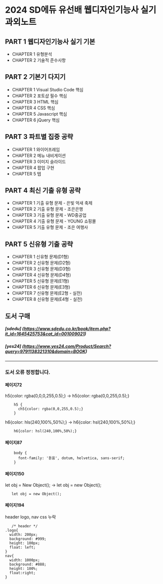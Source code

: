 # 2024 SD에듀 유선배 웹디자인기능사 실기 과외노트

## PART 1 웹디자인기능사 실기 기본

- CHAPTER 1 유형분석
- CHAPTER 2 기술적 준수사항

## PART 2 기본기 다지기

- CHAPTER 1 Visual Studio Code 핵심
- CHAPTER 2 포토샵 필수 핵심
- CHAPTER 3 HTML 핵심
- CHAPTER 4 CSS 핵심
- CHAPTER 5 Javascript 핵심
- CHAPTER 6 jQuery 핵심

## PART 3 파트별 집중 공략

- CHAPTER 1 와이어프레임
- CHAPTER 2 메뉴 내비게이션
- CHAPTER 3 이미지 슬라이드
- CHAPTER 4 팝업 구현
- CHAPTER 5 탭

## PART 4 최신 기출 유형 공략

- CHAPTER 1 기출 유형 문제 - 은빛 억새 축제
- CHAPTER 2 기출 유형 문제 - 조은은행
- CHAPTER 3 기출 유형 문제 - WD중공업
- CHAPTER 4 기출 유형 문제 - YOUNG 쇼핑몰
- CHAPTER 5 기출 유형 문제 - 조은 여행사

## PART 5 신유형 기출 공략

- CHAPTER 1 신유형 문제(D1형)
- CHAPTER 2 신유형 문제(D2형)
- CHAPTER 3 신유형 문제(D3형)
- CHAPTER 4 신유형 문제(D4형)
- CHAPTER 5 신유형 문제(E1형)
- CHAPTER 6 신유형 문제(E3형)
- CHAPTER 7 신유형 문제(E2형 - 실전)
- CHAPTER 8 신유형 문제(E4형 - 실전)

## 도서 구매
##### [sdedu] (https://www.sdedu.co.kr/book/item.php?it_id=1645425753&cat_id=001009021)
##### [yes24] (https://www.yes24.com/Product/Search?query=9791138321310&domain=BOOK)
------------

### 도서 오류 정정합니다.

#### 페이지72
h5{color: rgba(0,0,0,255,0.5);} -> h5{color: rgba(0,0,255,0.5);}
```
    h5 {
      ch5{color: rgba(0,0,255,0.5);}
    }
```

h6{color: hls(240,100%,50%);} -> h6{color: hsl(240,100%,50%);}
```
    h6{color: hsl(240,100%,50%);}
```
#### 페이지87
```
    body {
      font-family: '돋움', dotum, helvetica, sans-serif;
    }
```
#### 페이지150
let obj = New Object(); -> let obj = new Object();
```
   let obj = new Object();
```
#### 페이지194
header logo, nav css 누락
```
   /* header */
.logo{
  width: 200px;
  background: #999;
  height: 100px;
  float: left;
}
nav{
  width: 1000px;
  background: #888;
  height: 100%;
  float:right;
}
```
